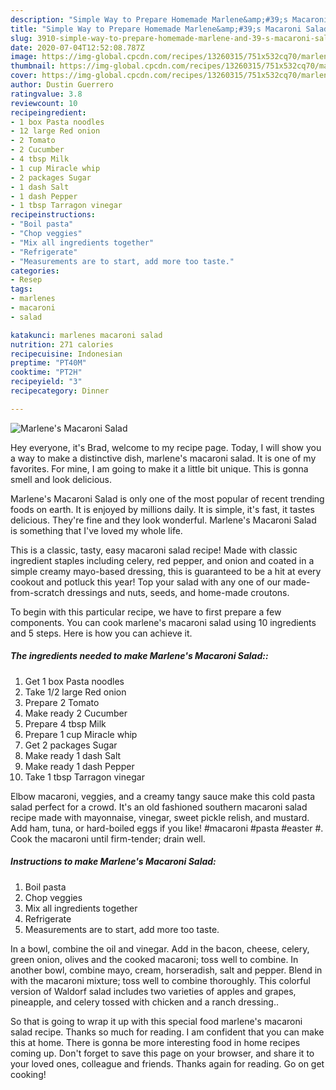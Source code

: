 ```yaml
---
description: "Simple Way to Prepare Homemade Marlene&amp;#39;s Macaroni Salad"
title: "Simple Way to Prepare Homemade Marlene&amp;#39;s Macaroni Salad"
slug: 3910-simple-way-to-prepare-homemade-marlene-and-39-s-macaroni-salad
date: 2020-07-04T12:52:08.787Z
image: https://img-global.cpcdn.com/recipes/13260315/751x532cq70/marlenes-macaroni-salad-recipe-main-photo.jpg
thumbnail: https://img-global.cpcdn.com/recipes/13260315/751x532cq70/marlenes-macaroni-salad-recipe-main-photo.jpg
cover: https://img-global.cpcdn.com/recipes/13260315/751x532cq70/marlenes-macaroni-salad-recipe-main-photo.jpg
author: Dustin Guerrero
ratingvalue: 3.8
reviewcount: 10
recipeingredient:
- 1 box Pasta noodles
- 12 large Red onion
- 2 Tomato
- 2 Cucumber
- 4 tbsp Milk
- 1 cup Miracle whip
- 2 packages Sugar
- 1 dash Salt
- 1 dash Pepper
- 1 tbsp Tarragon vinegar
recipeinstructions:
- "Boil pasta"
- "Chop veggies"
- "Mix all ingredients together"
- "Refrigerate"
- "Measurements are to start, add more too taste."
categories:
- Resep
tags:
- marlenes
- macaroni
- salad

katakunci: marlenes macaroni salad
nutrition: 271 calories
recipecuisine: Indonesian
preptime: "PT40M"
cooktime: "PT2H"
recipeyield: "3"
recipecategory: Dinner

---
```



![Marlene&#39;s Macaroni Salad](https://img-global.cpcdn.com/recipes/13260315/751x532cq70/marlenes-macaroni-salad-recipe-main-photo.jpg)

Hey everyone, it's Brad, welcome to my recipe page. Today, I will show you a way to make a distinctive dish, marlene&#39;s macaroni salad. It is one of my favorites. For mine, I am going to make it a little bit unique. This is gonna smell and look delicious.

Marlene&#39;s Macaroni Salad is only one of the most popular of recent trending foods on earth. It is enjoyed by millions daily. It is simple, it's fast, it tastes delicious. They're fine and they look wonderful. Marlene&#39;s Macaroni Salad is something that I've loved my whole life.

This is a classic, tasty, easy macaroni salad recipe! Made with classic ingredient staples including celery, red pepper, and onion and coated in a simple creamy mayo-based dressing, this is guaranteed to be a hit at every cookout and potluck this year! Top your salad with any one of our made-from-scratch dressings and nuts, seeds, and home-made croutons.


To begin with this particular recipe, we have to first prepare a few components. You can cook marlene&#39;s macaroni salad using 10 ingredients and 5 steps. Here is how you can achieve it.

##### The ingredients needed to make Marlene&#39;s Macaroni Salad::

1. Get 1 box Pasta noodles
1. Take 1/2 large Red onion
1. Prepare 2 Tomato
1. Make ready 2 Cucumber
1. Prepare 4 tbsp Milk
1. Prepare 1 cup Miracle whip
1. Get 2 packages Sugar
1. Make ready 1 dash Salt
1. Make ready 1 dash Pepper
1. Take 1 tbsp Tarragon vinegar


Elbow macaroni, veggies, and a creamy tangy sauce make this cold pasta salad perfect for a crowd. It&#39;s an old fashioned southern macaroni salad recipe made with mayonnaise, vinegar, sweet pickle relish, and mustard. Add ham, tuna, or hard-boiled eggs if you like! #macaroni #pasta #easter #. Cook the macaroni until firm-tender; drain well. 

##### Instructions to make Marlene&#39;s Macaroni Salad:

1. Boil pasta
1. Chop veggies
1. Mix all ingredients together
1. Refrigerate
1. Measurements are to start, add more too taste.


In a bowl, combine the oil and vinegar. Add in the bacon, cheese, celery, green onion, olives and the cooked macaroni; toss well to combine. In another bowl, combine mayo, cream, horseradish, salt and pepper. Blend in with the macaroni mixture; toss well to combine thoroughly. This colorful version of Waldorf salad includes two varieties of apples and grapes, pineapple, and celery tossed with chicken and a ranch dressing.. 

So that is going to wrap it up with this special food marlene&#39;s macaroni salad recipe. Thanks so much for reading. I am confident that you can make this at home. There is gonna be more interesting food in home recipes coming up. Don't forget to save this page on your browser, and share it to your loved ones, colleague and friends. Thanks again for reading. Go on get cooking!
